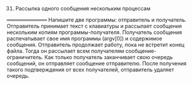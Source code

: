 31. Рассылка одного сообщения нескольким процессам  

═══════════ Напишите две программы: отправитель и получатель. Отправитель принимает текст с клавиатуры и рассылает сообщения нескольким копиям программы-получателя. Получатель сообщения распечатывает свое имя программы (argv[0]) и содержимое сообщения. Отправитель продолжает работу, пока не встретит конец файла. Тогда он рассылает всем получателям сообщение-ограничитель. Как только получатель заканчивает свою очередь сообщений, он отправляет сообщение отправителю. После получения такого подтверждения от всех получателей, отправитель удаляет очередь.  

